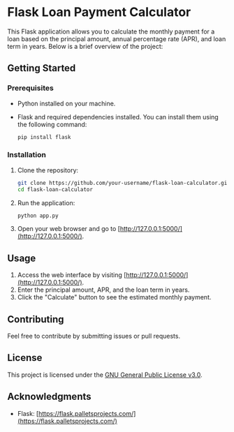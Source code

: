 # Flask Loan Payment Calculator

This Flask application allows you to calculate the monthly payment for a loan based on the principal amount, annual percentage rate (APR), and loan term in years. Below is a brief overview of the project:

## Getting Started

### Prerequisites

- Python installed on your machine.
- Flask and required dependencies installed. You can install them using the following command:

    ```bash
    pip install flask
    ```

### Installation

1. Clone the repository:

    ```bash
    git clone https://github.com/your-username/flask-loan-calculator.git
    cd flask-loan-calculator
    ```

2. Run the application:

    ```bash
    python app.py
    ```

3. Open your web browser and go to [http://127.0.0.1:5000/](http://127.0.0.1:5000/).

## Usage

1. Access the web interface by visiting [http://127.0.0.1:5000/](http://127.0.0.1:5000/).
2. Enter the principal amount, APR, and the loan term in years.
3. Click the "Calculate" button to see the estimated monthly payment.

## Contributing

Feel free to contribute by submitting issues or pull requests.

## License

This project is licensed under the [GNU General Public License v3.0](LICENSE).

## Acknowledgments

- Flask: [https://flask.palletsprojects.com/](https://flask.palletsprojects.com/)
